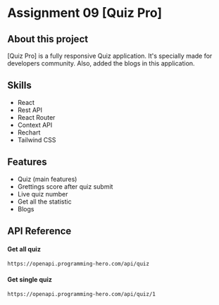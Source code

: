 # Assignment 09 [Quiz Pro]

## About this project

[Quiz Pro] is a fully responsive Quiz application. It's specially made for developers community. Also, added the blogs in this application.

## Skills

- React
- Rest API
- React Router
- Context API
- Rechart
- Tailwind CSS

## Features

- Quiz (main features)
- Grettings score after quiz submit
- Live quiz number
- Get all the statistic
- Blogs

## API Reference

#### Get all quiz

```
https://openapi.programming-hero.com/api/quiz
```

#### Get single quiz

```
https://openapi.programming-hero.com/api/quiz/1
```
